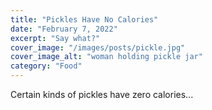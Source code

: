 ```yaml
---
title: "Pickles Have No Calories"
date: "February 7, 2022"
excerpt: "Say what?"
cover_image: "/images/posts/pickle.jpg"
cover_image_alt: "woman holding pickle jar"
category: "Food"
---
```


Certain kinds of pickles have zero calories...
